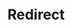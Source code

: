 ﻿---
layout: src/layouts/Redirect.astro
title: Redirect
redirect: /docs/infrastructure/deployment-targets/cloud-regions
pubDate:  2023-01-01
navSearch: false
navSitemap: false
navMenu: false
---
